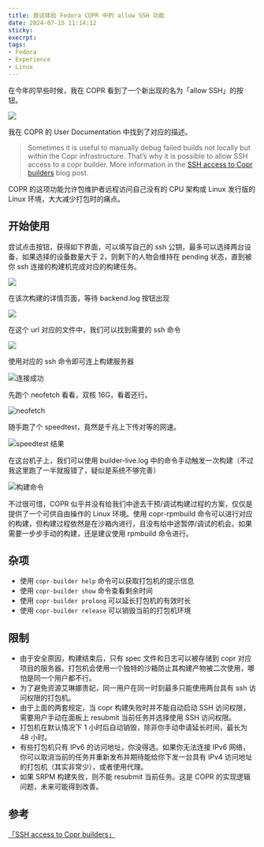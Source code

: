 ```yaml
---
title: 尝试体验 Fedora COPR 中的 allow SSH 功能
date: 2024-07-15 11:14:12
sticky:
execrpt:
tags:
- Fedora
- Experience
- Linux
---
```


在今年的早些时候，我在 COPR 看到了一个新出现的名为「allow SSH」的按钮。

![](https://static.031130.xyz/uploads/2024/08/12/6694949de2921.webp)

我在 COPR 的 User Documentation 中找到了对应的描述。

> Sometimes it is useful to manually debug failed builds not locally but within the Copr infrastructure. That’s why it is possible to allow SSH access to a copr builder. More information in the [SSH access to Copr builders](https://frostyx.cz/posts/ssh-access-to-copr-builders) blog post.

COPR 的这项功能允许包维护者远程访问自己没有的 CPU 架构或 Linux 发行版的 Linux 环境，大大减少打包时的痛点。

## 开始使用

尝试点击按钮，获得如下界面，可以填写自己的 ssh 公钥，最多可以选择两台设备，如果选择的设备数量大于 2，则剩下的人物会维持在 pending 状态，直到被你 ssh 连接的构建机完成对应的构建任务。

![](https://static.031130.xyz/uploads/2024/08/12/66949782e9177.webp)

在该次构建的详情页面，等待 backend.log 按钮出现

![](https://static.031130.xyz/uploads/2024/08/12/6694ca668003e.webp)

在这个 url 对应的文件中，我们可以找到需要的 ssh 命令

![](https://static.031130.xyz/uploads/2024/08/12/6694988c63899.webp)

使用对应的 ssh 命令即可连上构建服务器

![连接成功](https://static.031130.xyz/uploads/2024/08/12/669499b25cd1b.webp)

先跑个 neofetch 看看，双核 16G，看着还行。

![neofetch](https://static.031130.xyz/uploads/2024/08/12/669499b56e156.webp)

随手跑了个 speedtest，竟然是千兆上下传对等的网速。

![speedtest 结果](https://static.031130.xyz/uploads/2024/08/12/6694bc062f6a3.webp)

在这台机子上，我们可以使用 builder-live.log 中的命令手动触发一次构建（不过我这里跑了一半就报错了，疑似是系统不够完善）

![构建命令](https://static.031130.xyz/uploads/2024/08/12/6694b09a57e06.webp)

不过很可惜，COPR 似乎并没有给我们中途去干预/调试构建过程的方案，仅仅是提供了一个可供自由操作的 Linux 环境。使用 copr-rpmbuild 命令可以进行对应的构建，但构建过程依然是在沙箱内进行，且没有给中途暂停/调试的机会。如果需要一步步手动的构建，还是建议使用 rpmbuild 命令进行。

## 杂项

- 使用 `copr-builder help` 命令可以获取打包机的提示信息
- 使用 `copr-builder show` 命令查看剩余时间
- 使用 `copr-builder prolong` 可以延长打包机的有效时长
- 使用 `copr-builder release` 可以销毁当前的打包机环境

## 限制

- 由于安全原因，构建结束后，只有 spec 文件和日志可以被存储到 copr 对应项目的服务器。打包机会使用一个独特的沙箱防止其构建产物被二次使用，哪怕是同一个用户都不行。
- 为了避免资源艾琳娜贵妃，同一用户在同一时刻最多只能使用两台具有 ssh 访问权限的打包机。
- 由于上面的两套规定，当 copr 构建失败时并不能自动启动 SSH 访问权限，需要用户手动在面板上 resubmit 当前任务并选择使用 SSH 访问权限。
- 打包机在默认情况下 1 小时后自动销毁，除非你手动申请延长时间，最长为 48 小时。
- 有些打包机只有 IPv6 的访问地址，你没得选。如果你无法连接 IPv6 网络，你可以取消当前的任务并重新发布并期待能给你下发一台具有 IPv4 访问地址的打包机（其实非常少），或者使用代理。
- 如果 SRPM 构建失败，则不能 resubmit 当前任务。这是 COPR 的实现逻辑问题，未来可能得到改善。

## 参考

[「SSH access to Copr builders」](https://frostyx.cz/posts/ssh-access-to-copr-builders)
